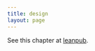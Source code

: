 ```yaml
---
title: design
layout: page
---
```


See this chapter at [leanpub](https://leanpub.com/darkroomretreat/read#design).
